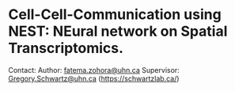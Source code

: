 # Cell-Cell-Communication using NEST: NEural network on Spatial Transcriptomics.

Contact:
Author: fatema.zohora@uhn.ca
Supervisor: Gregory.Schwartz@uhn.ca (https://schwartzlab.ca/)

